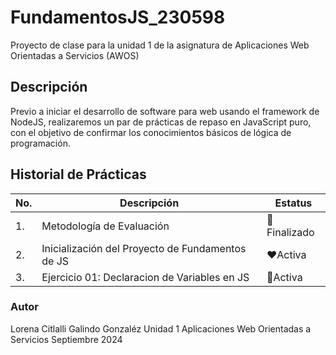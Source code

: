 # FundamentosJS_230598
Proyecto de clase para la unidad 1 de la asignatura de Aplicaciones Web Orientadas  a Servicios (AWOS)
## Descripción

Previo a iniciar el desarrollo de software para web usando el framework de NodeJS, realizaremos un par de prácticas de repaso en JavaScript puro, con el objetivo de confirmar los conocimientos básicos de lógica de programación.

## Historial de Prácticas

|No.|Descripción|Estatus
|--|--|--|
|1.|Metodología de Evaluación|🤣Finalizado|
|2.|Inicialización del Proyecto de Fundamentos de JS|❤️Activa|
|3.|Ejercicio 01: Declaracion de Variables en JS|🎂Activa|


### Autor
Lorena Citlalli Galindo Gonzaléz
Unidad 1
Aplicaciones Web Orientadas a Servicios
Septiembre 2024


